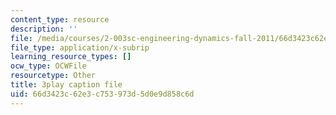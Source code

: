 ```yaml
---
content_type: resource
description: ''
file: /media/courses/2-003sc-engineering-dynamics-fall-2011/66d3423c62e3c753973d5d0e9d858c6d_zNCBDrnT05E.srt
file_type: application/x-subrip
learning_resource_types: []
ocw_type: OCWFile
resourcetype: Other
title: 3play caption file
uid: 66d3423c-62e3-c753-973d-5d0e9d858c6d
---
```

